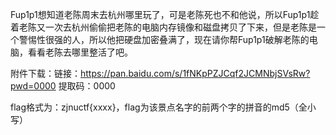 Fup1p1想知道老陈周末去杭州哪里玩了，可是老陈死也不和他说，所以Fup1p1趁着老陈又一次去杭州偷偷把老陈的电脑内存镜像和磁盘拷贝了下来，但是老陈是一个警惕性很强的人，所以他把硬盘加密叠满了，现在请你帮Fup1p1破解老陈的电脑，看看老陈去哪里整活了吧。

附件下载：链接：https://pan.baidu.com/s/1fNKpPZJCqf2JCMNbjSVsRw?pwd=0000 
提取码：0000

flag格式为：zjnuctf{xxxx}，flag为该景点名字的前两个字的拼音的md5（全小写）
